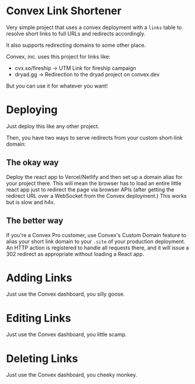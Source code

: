 # Convex Link Shortener

Very simple project that uses a convex deployment with a `links` table to resolve
short links to full URLs and redirects accordingly.

It also supports redirecting domains to some other place.

Convex, inc. uses this project for links like:

 * cvx.so/fireship -> UTM Link for fireship campaign
 * dryad.gg -> Redirection to the dryad project on convex.dev

But you can use it for whatever you want!

# Deploying

Just deploy this like any other project.

Then, you have two ways to serve redirects from your custom short-link domain:

## The okay way

Deploy the react app to Vercel/Netlify and then set up a domain alias for your project
there. This will mean the browser has to load an entire little react app just to redirect
the page via browser APIs (after getting the redirect URL over a WebSocket from the
Convex deployment.) This works but is slow and h4x.

## The better way

If you're a Convex Pro customer, use Convex's Custom Domain feature to alias your
short link domain to your `.site` of your production deployment. An HTTP action
is registered to handle all requests there, and it will issue a 302 redirect as
appropriate without loading a React app.

# Adding Links

Just use the Convex dashboard, you silly goose.

# Editing Links

Just use the Convex dashboard, you little scamp.

# Deleting Links

Just use the Convex dashboard, you cheeky monkey.

